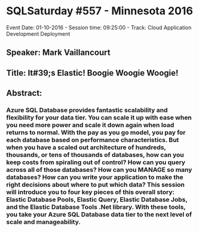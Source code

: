 # SQLSaturday #557 - Minnesota 2016
Event Date: 01-10-2016 - Session time: 09:25:00 - Track: Cloud Application Development  Deployment
## Speaker: Mark Vaillancourt
## Title: It#39;s Elastic! Boogie Woogie Woogie!
## Abstract:
### Azure SQL Database provides fantastic scalability and flexibility for your data tier. You can scale it up with ease when you need more power and scale it down again when load returns to normal. With the pay as you go model, you pay for each database based on performance characteristics. But when you have a scaled out architecture of hundreds, thousands, or tens of thousands of databases, how can you keep costs from spiraling out of control? How can you query across all of those databases? How can you MANAGE so many databases? How can you write your application to make the right decisions about where to put which data? This session will introduce you to four key pieces of this overall story: Elastic Database Pools, Elastic Query, Elastic Database Jobs, and the Elastic Database Tools .Net library. With these tools, you take your Azure SQL Database data tier to the next level of scale and manageability.
